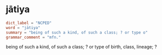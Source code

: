 # jātiya

``` toml
dict_label = "NCPED"
word = "jātiya"
summary = "being of such a kind, of such a class; ? or type o"
grammar_comment = "mfn."
```

being of such a kind, of such a class; ? or type of birth, class, lineage; ?

